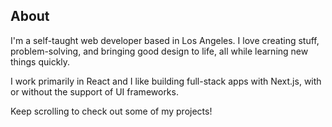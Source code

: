 ## About

I'm a self-taught web developer based in Los Angeles. I love creating stuff, problem-solving, and bringing good design to life, all while learning new things quickly.

I work primarily in React and I like building full-stack apps with Next.js, with or without the support of UI frameworks.

Keep scrolling to check out some of my projects!
